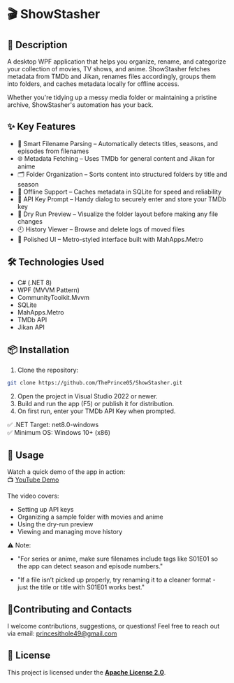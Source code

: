# 🎬 ShowStasher

## 📄 Description

A desktop WPF application that helps you organize, rename, and categorize your collection of movies, TV shows, and anime. ShowStasher fetches metadata from TMDb and Jikan, renames files accordingly, groups them into folders, and caches metadata locally for offline access.

Whether you're tidying up a messy media folder or maintaining a pristine archive, ShowStasher's automation has your back.

## ✨ Key Features

-	🧠 Smart Filename Parsing – Automatically detects titles, seasons, and episodes from filenames
-	🌐 Metadata Fetching – Uses TMDb for general content and Jikan for anime
- 	🗂 Folder Organization – Sorts content into structured folders by title and season
-	💾 Offline Support – Caches metadata in SQLite for speed and reliability
-	🪪 API Key Prompt – Handy dialog to securely enter and store your TMDb key
-	🧪 Dry Run Preview – Visualize the folder layout before making any file changes
-	🕘 History Viewer – Browse and delete logs of moved files
-	🎨 Polished UI – Metro-styled interface built with MahApps.Metro		

## 🛠️ Technologies Used
-	C# (.NET 8)
-	WPF (MVVM Pattern)
-	CommunityToolkit.Mvvm
-	SQLite
-	MahApps.Metro
-	TMDb API
-	Jikan API


## 📦 Installation
1. 	Clone the repository:
```bash
git clone https://github.com/ThePrince05/ShowStasher.git
```

2.	Open the project in Visual Studio 2022 or newer.
3. 	Build and run the app (F5) or publish it for distribution.
4.	On first run, enter your TMDb API Key when prompted.

✅ .NET Target: net8.0-windows  
✅ Minimum OS: Windows 10+ (x86)		

## 🧪 Usage
Watch a quick demo of the app in action:  
📺 [YouTube Demo](https://youtu.be/PBfi1NHm1hc)

The video covers:
- Setting up API keys
- Organizing a sample folder with movies and anime
- Using the dry-run preview
- Viewing and managing move history

⚠️ Note:

- "For series or anime, make sure filenames include tags like S01E01 so the app can detect season and episode numbers."

- "If a file isn’t picked up properly, try renaming it to a cleaner format - just the title or title with S01E01 works best."

## 🤝Contributing and Contacts
I welcome contributions, suggestions, or questions!
Feel free to reach out via email: princesithole49@gmail.com

## 📝 License
This project is licensed under the **[Apache License 2.0](LICENSE)**.
